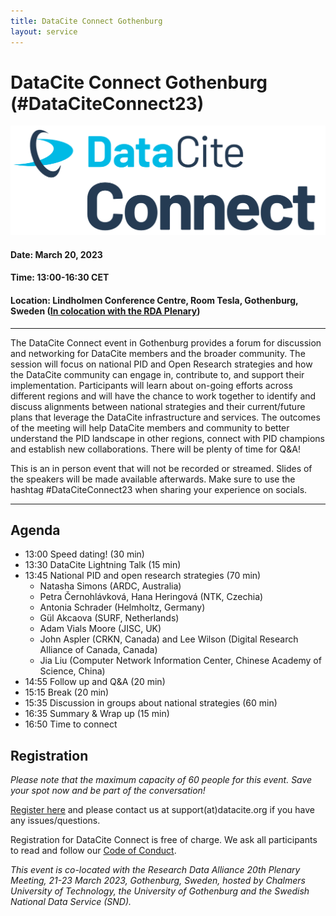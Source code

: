 ```yaml
---
title: DataCite Connect Gothenburg
layout: service
---
```


# DataCite Connect Gothenburg (#DataCiteConnect23)

<div class="section-img-small">
  <img class="img-responsive" src="images/DataCite-Logos_DC-Connect.png"></img>
</div>

#### Date: March 20, 2023

#### Time: 13:00-16:30 CET

#### Location: Lindholmen Conference Centre, Room Tesla, Gothenburg, Sweden ([In colocation with the RDA Plenary](https://www.rd-alliance.org/plenary-meetings/next-plenary))

<hr>

The DataCite Connect event in Gothenburg provides a forum for discussion and networking for DataCite members and the broader community. The session will focus on national PID and Open Research strategies and how the DataCite community can engage in, contribute to, and support their implementation. Participants will learn about on-going efforts across different regions and will have the chance to work together to identify and discuss alignments between national strategies and their current/future plans that leverage the DataCite infrastructure and services. The outcomes of the meeting will help DataCite members and community to better understand the PID landscape in other regions, connect with PID champions and establish new collaborations. There will be plenty of time for Q&A!

This is an in person event that will not be recorded or streamed. Slides of the speakers will be made available afterwards. Make sure to use the hashtag #DataCiteConnect23 when sharing your experience on socials.

<hr>

## Agenda

* 13:00 Speed dating! (30 min)
* 13:30 DataCite Lightning Talk (15 min)
* 13:45 National PID and open research strategies (70 min)
    * Natasha Simons (ARDC, Australia)
    * Petra Černohlávková, Hana Heringová (NTK, Czechia)
    * Antonia Schrader (Helmholtz, Germany)
    * Gül Akcaova (SURF, Netherlands)
    * Adam Vials Moore (JISC, UK)
    * John Aspler (CRKN, Canada) and Lee Wilson (Digital Research Alliance of Canada, Canada)
    * Jia Liu (Computer Network Information Center, Chinese Academy of Science, China)
* 14:55 Follow up and Q&A (20 min)
* 15:15 Break (20 min)
* 15:35 Discussion in groups about national strategies (60 min)
* 16:35 Summary & Wrap up (15 min)
* 16:50 Time to connect

## Registration

*Please note that the maximum capacity of 60 people for this event. Save your spot now and be part of the conversation!*

[Register here](https://forms.gle/KzCMoyJbqN6hpktJ6) and please contact us at support(at)datacite.org if you have any issues/questions.

Registration for DataCite Connect is free of charge. We ask all participants to read and follow our [Code of Conduct](https://datacite.org/code-of-conduct.html).

*This event is co-located with the Research Data Alliance 20th Plenary Meeting, 21-23 March 2023, Gothenburg, Sweden, hosted by Chalmers University of Technology, the University of Gothenburg and the Swedish National Data Service (SND).*
